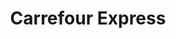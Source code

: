 ---
title: "Carrefour Express"
url: /sevilla/carrefour-express-ronda-de-triana/
shop: Lebensmittel
---